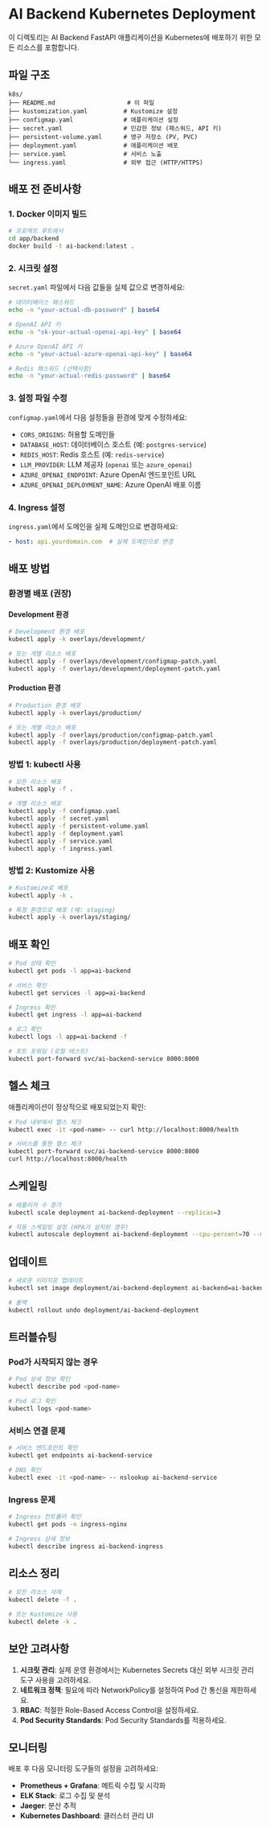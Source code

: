 # AI Backend Kubernetes Deployment

이 디렉토리는 AI Backend FastAPI 애플리케이션을 Kubernetes에 배포하기 위한 모든 리소스를 포함합니다.

## 파일 구조

```
k8s/
├── README.md                    # 이 파일
├── kustomization.yaml          # Kustomize 설정
├── configmap.yaml              # 애플리케이션 설정
├── secret.yaml                 # 민감한 정보 (패스워드, API 키)
├── persistent-volume.yaml      # 영구 저장소 (PV, PVC)
├── deployment.yaml             # 애플리케이션 배포
├── service.yaml                # 서비스 노출
└── ingress.yaml                # 외부 접근 (HTTP/HTTPS)
```

## 배포 전 준비사항

### 1. Docker 이미지 빌드

```bash
# 프로젝트 루트에서
cd app/backend
docker build -t ai-backend:latest .
```

### 2. 시크릿 설정

`secret.yaml` 파일에서 다음 값들을 실제 값으로 변경하세요:

```bash
# 데이터베이스 패스워드
echo -n "your-actual-db-password" | base64

# OpenAI API 키
echo -n "sk-your-actual-openai-api-key" | base64

# Azure OpenAI API 키
echo -n "your-actual-azure-openai-api-key" | base64

# Redis 패스워드 (선택사항)
echo -n "your-actual-redis-password" | base64
```

### 3. 설정 파일 수정

`configmap.yaml`에서 다음 설정들을 환경에 맞게 수정하세요:

- `CORS_ORIGINS`: 허용할 도메인들
- `DATABASE_HOST`: 데이터베이스 호스트 (예: `postgres-service`)
- `REDIS_HOST`: Redis 호스트 (예: `redis-service`)
- `LLM_PROVIDER`: LLM 제공자 (`openai` 또는 `azure_openai`)
- `AZURE_OPENAI_ENDPOINT`: Azure OpenAI 엔드포인트 URL
- `AZURE_OPENAI_DEPLOYMENT_NAME`: Azure OpenAI 배포 이름

### 4. Ingress 설정

`ingress.yaml`에서 도메인을 실제 도메인으로 변경하세요:

```yaml
- host: api.yourdomain.com  # 실제 도메인으로 변경
```

## 배포 방법

### 환경별 배포 (권장)

#### Development 환경
```bash
# Development 환경 배포
kubectl apply -k overlays/development/

# 또는 개별 리소스 배포
kubectl apply -f overlays/development/configmap-patch.yaml
kubectl apply -f overlays/development/deployment-patch.yaml
```

#### Production 환경
```bash
# Production 환경 배포
kubectl apply -k overlays/production/

# 또는 개별 리소스 배포
kubectl apply -f overlays/production/configmap-patch.yaml
kubectl apply -f overlays/production/deployment-patch.yaml
```

### 방법 1: kubectl 사용

```bash
# 모든 리소스 배포
kubectl apply -f .

# 개별 리소스 배포
kubectl apply -f configmap.yaml
kubectl apply -f secret.yaml
kubectl apply -f persistent-volume.yaml
kubectl apply -f deployment.yaml
kubectl apply -f service.yaml
kubectl apply -f ingress.yaml
```

### 방법 2: Kustomize 사용

```bash
# Kustomize로 배포
kubectl apply -k .

# 특정 환경으로 배포 (예: staging)
kubectl apply -k overlays/staging/
```

## 배포 확인

```bash
# Pod 상태 확인
kubectl get pods -l app=ai-backend

# 서비스 확인
kubectl get services -l app=ai-backend

# Ingress 확인
kubectl get ingress -l app=ai-backend

# 로그 확인
kubectl logs -l app=ai-backend -f

# 포트 포워딩 (로컬 테스트)
kubectl port-forward svc/ai-backend-service 8000:8000
```

## 헬스 체크

애플리케이션이 정상적으로 배포되었는지 확인:

```bash
# Pod 내부에서 헬스 체크
kubectl exec -it <pod-name> -- curl http://localhost:8000/health

# 서비스를 통한 헬스 체크
kubectl port-forward svc/ai-backend-service 8000:8000
curl http://localhost:8000/health
```

## 스케일링

```bash
# 레플리카 수 증가
kubectl scale deployment ai-backend-deployment --replicas=3

# 자동 스케일링 설정 (HPA가 설치된 경우)
kubectl autoscale deployment ai-backend-deployment --cpu-percent=70 --min=2 --max=10
```

## 업데이트

```bash
# 새로운 이미지로 업데이트
kubectl set image deployment/ai-backend-deployment ai-backend=ai-backend:v1.1.0

# 롤백
kubectl rollout undo deployment/ai-backend-deployment
```

## 트러블슈팅

### Pod가 시작되지 않는 경우

```bash
# Pod 상세 정보 확인
kubectl describe pod <pod-name>

# Pod 로그 확인
kubectl logs <pod-name>
```

### 서비스 연결 문제

```bash
# 서비스 엔드포인트 확인
kubectl get endpoints ai-backend-service

# DNS 확인
kubectl exec -it <pod-name> -- nslookup ai-backend-service
```

### Ingress 문제

```bash
# Ingress 컨트롤러 확인
kubectl get pods -n ingress-nginx

# Ingress 상세 정보
kubectl describe ingress ai-backend-ingress
```

## 리소스 정리

```bash
# 모든 리소스 삭제
kubectl delete -f .

# 또는 Kustomize 사용
kubectl delete -k .
```

## 보안 고려사항

1. **시크릿 관리**: 실제 운영 환경에서는 Kubernetes Secrets 대신 외부 시크릿 관리 도구 사용을 고려하세요.
2. **네트워크 정책**: 필요에 따라 NetworkPolicy를 설정하여 Pod 간 통신을 제한하세요.
3. **RBAC**: 적절한 Role-Based Access Control을 설정하세요.
4. **Pod Security Standards**: Pod Security Standards를 적용하세요.

## 모니터링

배포 후 다음 모니터링 도구들의 설정을 고려하세요:

- **Prometheus + Grafana**: 메트릭 수집 및 시각화
- **ELK Stack**: 로그 수집 및 분석
- **Jaeger**: 분산 추적
- **Kubernetes Dashboard**: 클러스터 관리 UI
